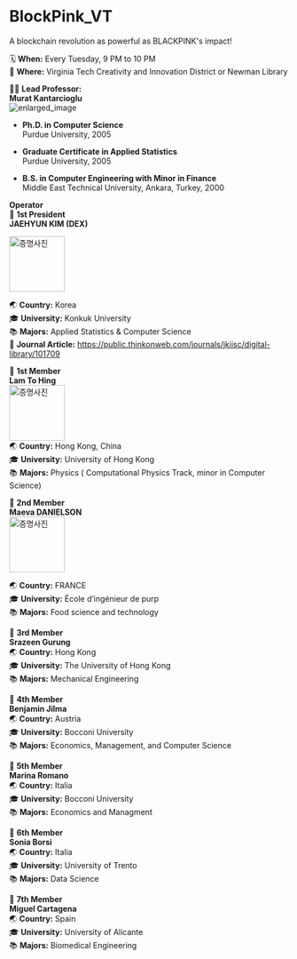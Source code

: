 # BlockPink_VT
A blockchain revolution as powerful as BLACKPINK's impact!

🗓️ **When:** Every Tuesday, 9 PM to 10 PM  
📍 **Where:** Virginia Tech Creativity and Innovation District or Newman Library  

👨‍🏫 **Lead Professor:**  
**Murat Kantarcioglu**  
![enlarged_image](https://github.com/user-attachments/assets/b323516d-c3dc-46ef-a4b9-e6aeafec70e6)  

- **Ph.D. in Computer Science**   
  Purdue University, 2005  

- **Graduate Certificate in Applied Statistics**    
  Purdue University, 2005

- **B.S. in Computer Engineering with Minor in Finance**  
  Middle East Technical University, Ankara, Turkey, 2000





**Operator**  
🚀 **1st President**  
**JAEHYUN KIM (DEX)**  

<img src="https://github.com/user-attachments/assets/ac59959f-228c-4370-9793-283db9cc3b45" alt="증명사진" width="100px" height="auto" />  




🌏 **Country:** Korea  
🎓 **University:** Konkuk University  
📚 **Majors:** Applied Statistics & Computer Science  
📄 **Journal Article:** https://public.thinkonweb.com/journals/jkiisc/digital-library/101709  




💫 **1st Member**  
**Lam To Hing**  
 <img src="https://github.com/user-attachments/assets/31829436-01ae-4483-a977-6d98700ffbf4"  alt="증명사진" width="100px" height="auto" />  
🌏 **Country:** Hong Kong, China  
🎓 **University:** University of Hong Kong    
📚 **Majors:** Physics ( Computational Physics Track, minor in Computer Science)  


  
💫 **2nd Member**  
**Maeva DANIELSON**  
<img src="https://github.com/user-attachments/assets/37c80e32-6ba3-4089-b732-490251a056fa" alt="증명사진" width="100px" height="auto" />

🌏 **Country:** FRANCE  
🎓 **University:** École d’ingénieur de purp  
📚 **Majors:** Food science and technology  


  
💫 **3rd Member**  
**Srazeen Gurung**  
🌏 **Country:** Hong Kong  
🎓 **University:** The University of Hong Kong  
📚 **Majors:** Mechanical Engineering  


💫 **4th Member**  
**Benjamin Jilma**  
🌏 **Country:** Austria  
🎓 **University:** Bocconi University  
📚 **Majors:** Economics, Management, and Computer Science 


💫 **5th Member**  
**Marina Romano**  
🌏 **Country:** Italia  
🎓 **University:** Bocconi University  
📚 **Majors:** Economics and Managment  


💫 **6th Member**  
**Sonia Borsi**  
🌏 **Country:** Italia  
🎓 **University:** University of Trento  
📚 **Majors:** Data Science  

💫 **7th Member**  
**Miguel Cartagena**  
🌏 **Country:** Spain  
🎓 **University:** University of Alicante  
📚 **Majors:** Biomedical Engineering  
